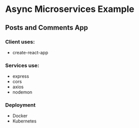 # Async Microservices Example

## Posts and Comments App

### Client uses:
- create-react-app

### Services use:
- express
- cors
- axios
- nodemon

### Deployment
- Docker
- Kubernetes